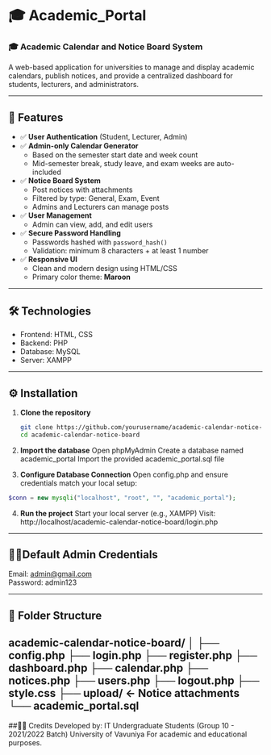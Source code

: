 # 🎓 Academic_Portal
### 🎓 Academic Calendar and Notice Board System

A web-based application for universities to manage and display academic calendars, publish notices, and provide a centralized dashboard for students, lecturers, and administrators.

---

## 📌 Features

- ✅ **User Authentication** (Student, Lecturer, Admin)
- ✅ **Admin-only Calendar Generator**
  - Based on the semester start date and week count
  - Mid-semester break, study leave, and exam weeks are auto-included
- ✅ **Notice Board System**
  - Post notices with attachments
  - Filtered by type: General, Exam, Event
  - Admins and Lecturers can manage posts
- ✅ **User Management**
  - Admin can view, add, and edit users
- ✅ **Secure Password Handling**
  - Passwords hashed with `password_hash()`
  - Validation: minimum 8 characters + at least 1 number
- ✅ **Responsive UI**
  - Clean and modern design using HTML/CSS
  - Primary color theme: **Maroon**

---

## 🛠 Technologies

- Frontend: HTML, CSS
- Backend: PHP
- Database: MySQL
- Server: XAMPP

---
## ⚙️ Installation

1. **Clone the repository**
   ```bash
   git clone https://github.com/yourusername/academic-calendar-notice-board.git
   cd academic-calendar-notice-board
   ```
2. **Import the database**
  Open phpMyAdmin
  Create a database named academic_portal
  Import the provided academic_portal.sql file

3. **Configure Database Connection**
  Open config.php and ensure credentials match your local setup:
```php
$conn = new mysqli("localhost", "root", "", "academic_portal");
```

4. **Run the project**
  Start your local server (e.g., XAMPP)
  Visit: http://localhost/academic-calendar-notice-board/login.php
---

## 👩‍💼Default Admin Credentials
Email: admin@gmail.com <br>
Password: admin123

---
## 📁 Folder Structure

academic-calendar-notice-board/
│
├── config.php
├── login.php
├── register.php
├── dashboard.php
├── calendar.php
├── notices.php
├── users.php
├── logout.php
├── style.css
├── upload/         ← Notice attachments
└── academic_portal.sql
---
##🧑‍💻 Credits
Developed by:
IT Undergraduate Students (Group 10 - 2021/2022 Batch)
University of Vavuniya
For academic and educational purposes.

